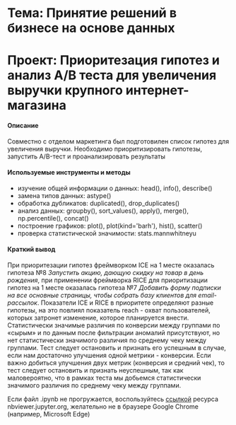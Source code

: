 # Тема: Принятие решений в бизнесе на основе данных
# Проект: Приоритезация гипотез и анализ A/B теста для увеличения выручки крупного интернет-магазина

#### Описание
Совместно с отделом маркетинга был подготовилен список гипотез для увеличения выручки. Необходимо приоритизировать гипотезы, запустить A/B-тест и проанализировать результаты

#### Используемые инструменты и методы
* изучение общей информации о данных: head(), info(), describe()
* замена типов данных: astype()
* обработка дубликатов: duplicated(), drop_duplicates()
* анализ данных: groupby(), sort_values(), apply(), merge(), np.percentile(), concat()
* построение графиков: plot(), plot(kind='barh'), hist(), scatter()
* проверка статистической значимости: stats.mannwhitneyu

#### Краткий вывод
При приоритезации гипотез фреймворком ICE на 1 месте оказалась гипотеза №8 *Запустить акцию, дающую скидку на товар в день рождения*, при применении фреймворка RICE для приоритизации гипотез на 1 месте оказалась гипотеза №7 *Добавить форму подписки на все основные страницы, чтобы собрать базу клиентов для email-рассылок*. Показатели ICE и RICE в приоритете определяют разные гипотезы, на это повлиял показатель reach - охват пользователей, которых затронет изменение, которое планируется внести.
Статистически значимые различия по конверсии между группами по «сырым» и по данным после фильтрации аномалий присутствуют, но нет статистически значимого различия по среднему чеку между группами. 
Тест следует остановить и признать его успешным в случае, если нам достаточно улучшения одной метрики - конверсии. Если важно добиться улучшения двух метрик (конверсия и средний чек), то тест следует остановить и признать неуспешным, так как маловероятно, что в рамках теста мы добьемся статистически значимого различия по среднему чеку между группами.

Если файл .ipynb не прогружается, воспользуйтесь [ссылкой](https://nbviewer.jupyter.org/github/Slepneva/Yandex_Prakticum/blob/main/7.%20%D0%9F%D1%80%D0%B8%D0%BD%D1%8F%D1%82%D0%B8%D0%B5%20%D1%80%D0%B5%D1%88%D0%B5%D0%BD%D0%B8%D0%B9%20%D0%B2%20%D0%B1%D0%B8%D0%B7%D0%BD%D0%B5%D1%81%D0%B5%20%D0%BD%D0%B0%20%D0%BE%D1%81%D0%BD%D0%BE%D0%B2%D0%B5%20%D0%B4%D0%B0%D0%BD%D0%BD%D1%8B%D1%85/%D0%9F%D1%80%D0%B8%D0%BE%D1%80%D0%B8%D1%82%D0%B5%D0%B7%D0%B0%D1%86%D0%B8%D1%8F%20%D0%B3%D0%B8%D0%BF%D0%BE%D1%82%D0%B5%D0%B7%20%D0%B8%20%D0%B0%D0%BD%D0%B0%D0%BB%D0%B8%D0%B7%20A-B%20%D1%82%D0%B5%D1%81%D1%82%D0%B0%20%D0%B4%D0%BB%D1%8F%20%D1%83%D0%B2%D0%B5%D0%BB%D0%B8%D1%87%D0%B5%D0%BD%D0%B8%D1%8F%20%D0%B2%D1%8B%D1%80%D1%83%D1%87%D0%BA%D0%B8%20%D0%BA%D1%80%D1%83%D0%BF%D0%BD%D0%BE%D0%B3%D0%BE%20%D0%B8%D0%BD%D1%82%D0%B5%D1%80%D0%BD%D0%B5%D1%82-%D0%BC%D0%B0%D0%B3%D0%B0%D0%B7%D0%B8%D0%BD%D0%B0.ipynb) ресурса nbviewer.jupyter.org, желательно не в браузере Google Chrome (например, Microsoft Edge)